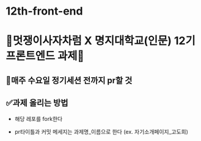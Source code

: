 # 12th-front-end

# 🦁멋쟁이사자차럼 X 명지대학교(인문) 12기 프론트엔드 과제🦁


## 📄매주 수요일 정기세션 전까지 pr할 것


## ✅과제 올리는 방법

* 해당 레포를 fork한다

* pr타이틀과 커밋 메세지는 과제명_이름으로 한다 (ex. 자기소개페이지_고도희)


